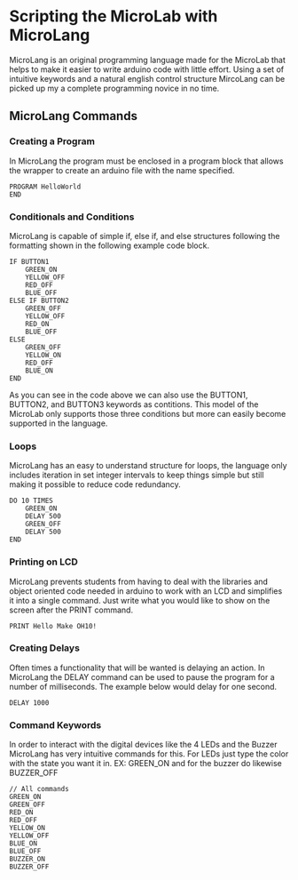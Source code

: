 # Scripting the MicroLab with MicroLang

MicroLang is an original programming language made for the MicroLab that helps to make it easier to write arduino code with little effort.
Using a set of intuitive keywords and a natural english control structure MircoLang can be picked up my a complete programming novice in no time.

## MicroLang Commands

### Creating a Program
In MicroLang the program must be enclosed in a program block that allows the wrapper to create an arduino file with the name specified.

```
PROGRAM HelloWorld
END
```

### Conditionals and Conditions

MicroLang is capable of simple if, else if, and else structures following the formatting shown in the following example code block.

```
IF BUTTON1
    GREEN_ON
    YELLOW_OFF
    RED_OFF
    BLUE_OFF
ELSE IF BUTTON2
    GREEN_OFF
    YELLOW_OFF
    RED_ON
    BLUE_OFF
ELSE
    GREEN_OFF
    YELLOW_ON
    RED_OFF
    BLUE_ON
END
```

As you can see in the code above we can also use the BUTTON1, BUTTON2, and BUTTON3 keywords as contitions. This model of the MicroLab only supports those three
conditions but more can easily become supported in the language.

### Loops

MicroLang has an easy to understand structure for loops, the language only includes iteration in set integer intervals to keep things simple but still making it possible to reduce code redundancy.

```
DO 10 TIMES
    GREEN_ON
    DELAY 500
    GREEN_OFF
    DELAY 500
END
```

### Printing on LCD

MicroLang prevents students from having to deal with the libraries and object oriented code needed in arduino to work with an LCD and simplifies it into a single 
command. Just write what you would like to show on the screen after the PRINT command.

```
PRINT Hello Make OH10!
```

### Creating Delays

Often times a functionality that will be wanted is delaying an action. In MicroLang the DELAY command can be used to pause the program for a number of milliseconds.
The example below would delay for one second.
```
DELAY 1000
```

### Command Keywords

In order to interact with the digital devices like the 4 LEDs and the Buzzer MicroLang has very intuitive commands for this. For LEDs just type the color with the 
state you want it in. EX: GREEN_ON and for the buzzer do likewise BUZZER_OFF

```
// All commands
GREEN_ON
GREEN_OFF
RED_ON
RED_OFF
YELLOW_ON
YELLOW_OFF
BLUE_ON
BLUE_OFF
BUZZER_ON
BUZZER_OFF
```